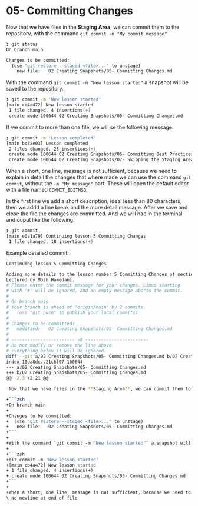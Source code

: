 # 05- Committing Changes

Now that we have files in the **Staging Area**, we can commit them to the repository, with the command `git commit -m "My commit message"`

```zsh
❯ git status
On branch main

Changes to be committed:
  (use "git restore --staged <file>..." to unstage)
	new file:   02 Creating Snapshots/05- Committing Changes.md
```

With the command `git commit -m "New lesson started"` a snapshot will be saved to the repository.

```zsh
❯ git commit -m 'New lesson started'
[main cb4a472] New lesson started
 1 file changed, 4 insertions(+)
 create mode 100644 02 Creating Snapshots/05- Committing Changes.md
```

If we commit to more than one file, we will se the following message:

```zsh
❯ git commit -m 'Lesson completed'
[main bc32e03] Lesson completed
 2 files changed, 25 insertions(+)
 create mode 100644 02 Creating Snapshots/06- Committing Best Practices.md
 create mode 100644 02 Creating Snapshots/07- Skipping the Staging Area.md
```

When a short, one line, message is not sufficient, because we need to explain in detail the changes that where made we can use the command `git commit`, without the `-m "My message"` part. These will open the default editor with a file named `COMMIT_EDITMSG`.

In the first line we add a short description, ideal less than 80 characters, then we addd a line break and the more detail message. After we save and close the file the changes are committed. And we will hae in the terminal and ouput like the following:

```zsh
❯ git commit
[main e0a1a79] Continuing lesson 5 Committing Changes
 1 file changed, 18 insertions(+)
```

Example detailed commit:

```zsh
Continuing lesson 5 Committing Changes

Adding more details to the lesson number 5 Committing Changes of section 2 Creating Snapshots of the course The Ultimate Git Course.
Lectured by Mosh Hamedani.
# Please enter the commit message for your changes. Lines starting
# with '#' will be ignored, and an empty message aborts the commit.
#
# On branch main
# Your branch is ahead of 'origin/main' by 2 commits.
#   (use "git push" to publish your local commits)
#
# Changes to be committed:
#	modified:   02 Creating Snapshots/05- Committing Changes.md
#
# ------------------------ >8 ------------------------
# Do not modify or remove the line above.
# Everything below it will be ignored.
diff --git a/02 Creating Snapshots/05- Committing Changes.md b/02 Creating Snapshots/05- Committing Changes.md
index 10da8dc..21c6f07 100644
--- a/02 Creating Snapshots/05- Committing Changes.md
+++ b/02 Creating Snapshots/05- Committing Changes.md
@@ -2,3 +2,21 @@

 Now that we have files in the **Staging Area**, we can commit them to the repository, with the command `git commit -m "My commit message"`

+```zsh
+On branch main
+
+Changes to be committed:
+  (use "git restore --staged <file>..." to unstage)
+	new file:   02 Creating Snapshots/05- Committing Changes.md
+```
+
+With the command `git commit -m "New lesson started"` a snapshot will be saved to the repository.
+
+```zsh
+git commit -m 'New lesson started'
+[main cb4a472] New lesson started
+ 1 file changed, 4 insertions(+)
+ create mode 100644 02 Creating Snapshots/05- Committing Changes.md
+```
+
+When a short, one line, message is not sufficient, because we need to explain in detail the changes that where made we can use the command `git commit`, without the `-m "My message"` part. These will open the default editor.
\ No newline at end of file
```
